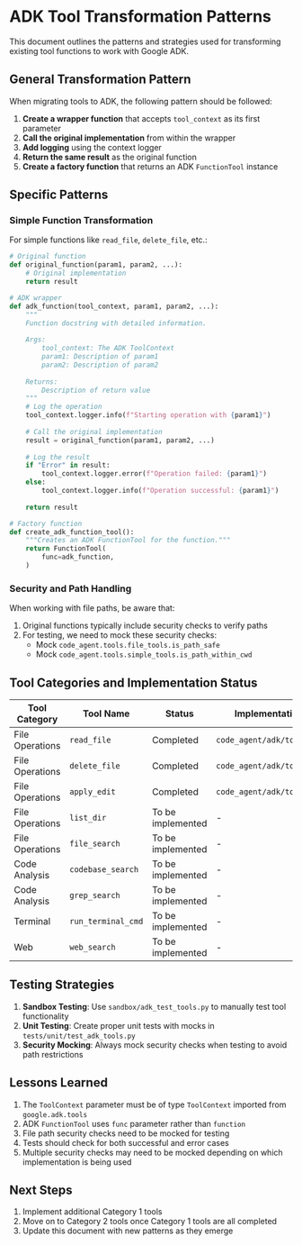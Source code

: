 # ADK Tool Transformation Patterns

This document outlines the patterns and strategies used for transforming existing tool functions to work with Google ADK.

## General Transformation Pattern

When migrating tools to ADK, the following pattern should be followed:

1. **Create a wrapper function** that accepts `tool_context` as its first parameter
2. **Call the original implementation** from within the wrapper
3. **Add logging** using the context logger
4. **Return the same result** as the original function
5. **Create a factory function** that returns an ADK `FunctionTool` instance

## Specific Patterns

### Simple Function Transformation

For simple functions like `read_file`, `delete_file`, etc.:

```python
# Original function
def original_function(param1, param2, ...):
    # Original implementation
    return result

# ADK wrapper
def adk_function(tool_context, param1, param2, ...):
    """
    Function docstring with detailed information.
    
    Args:
        tool_context: The ADK ToolContext
        param1: Description of param1
        param2: Description of param2
        
    Returns:
        Description of return value
    """
    # Log the operation
    tool_context.logger.info(f"Starting operation with {param1}")
    
    # Call the original implementation
    result = original_function(param1, param2, ...)
    
    # Log the result
    if "Error" in result:
        tool_context.logger.error(f"Operation failed: {param1}")
    else:
        tool_context.logger.info(f"Operation successful: {param1}")
    
    return result

# Factory function
def create_adk_function_tool():
    """Creates an ADK FunctionTool for the function."""
    return FunctionTool(
        func=adk_function,
    )
```

### Security and Path Handling

When working with file paths, be aware that:

1. Original functions typically include security checks to verify paths
2. For testing, we need to mock these security checks:
   - Mock `code_agent.tools.file_tools.is_path_safe`
   - Mock `code_agent.tools.simple_tools.is_path_within_cwd`

## Tool Categories and Implementation Status

| Tool Category | Tool Name | Status | Implementation |
|---------------|-----------|--------|----------------|
| File Operations | `read_file` | Completed | `code_agent/adk/tools.py` |
| File Operations | `delete_file` | Completed | `code_agent/adk/tools.py` |
| File Operations | `apply_edit` | Completed | `code_agent/adk/tools.py` |
| File Operations | `list_dir` | To be implemented | - |
| File Operations | `file_search` | To be implemented | - |
| Code Analysis | `codebase_search` | To be implemented | - |
| Code Analysis | `grep_search` | To be implemented | - |
| Terminal | `run_terminal_cmd` | To be implemented | - |
| Web | `web_search` | To be implemented | - |

## Testing Strategies

1. **Sandbox Testing**: Use `sandbox/adk_test_tools.py` to manually test tool functionality
2. **Unit Testing**: Create proper unit tests with mocks in `tests/unit/test_adk_tools.py`
3. **Security Mocking**: Always mock security checks when testing to avoid path restrictions

## Lessons Learned

1. The `ToolContext` parameter must be of type `ToolContext` imported from `google.adk.tools`
2. ADK `FunctionTool` uses `func` parameter rather than `function`
3. File path security checks need to be mocked for testing
4. Tests should check for both successful and error cases
5. Multiple security checks may need to be mocked depending on which implementation is being used

## Next Steps

1. Implement additional Category 1 tools
2. Move on to Category 2 tools once Category 1 tools are all completed
3. Update this document with new patterns as they emerge 